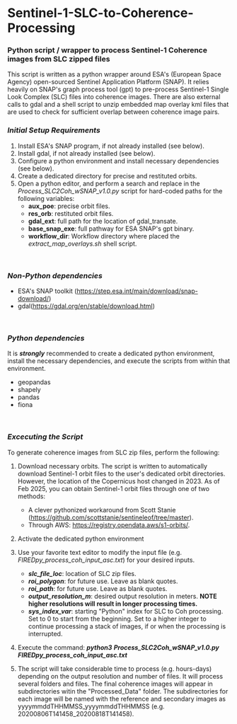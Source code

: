 # Sentinel-1-SLC-to-Coherence-Processing

### Python script / wrapper to process Sentinel-1 Coherence images from SLC zipped files
This script is written as a python wrapper around ESA's (European Space Agency) open-sourced Sentinel Application Platform (SNAP). It relies heavily on SNAP's graph process tool (gpt) to pre-process Sentinel-1 Single Look Complex (SLC) files into coherence images. There are also external calls to gdal and a shell script to unzip embedded map overlay kml files that are used to check for sufficient overlap between coherence image pairs.

### _Initial Setup Requirements_
1) Install ESA's SNAP program, if not already installed (see below).
2) Install gdal, if not already installed (see below).
3) Configure a python environment and install necessary dependencies (see below).
4) Create a dedicated directory for precise and restituted orbits. 
5) Open a python editor, and perform a search and replace in the _Process_SLC2Coh_wSNAP_v1.0.py_ script for hard-coded paths for the following variables: 
    - **aux_poe**: precise orbit files.
    - **res_orb**: restituted orbit files.
    - **gdal_ext**: full path for the location of gdal_transate.
    - **base_snap_exe**: full pathway for ESA SNAP's gpt binary.
    - **workflow_dir**: Workflow directory where placed the _extract_map_overlays.sh_ shell script. 
<br/>

### _Non-Python dependencies_
- ESA's SNAP toolkit (https://step.esa.int/main/download/snap-download/)
- gdal(https://gdal.org/en/stable/download.html)
<br/>

### _Python dependencies_
It is **_strongly_** recommended to create a dedicated python environment, install the necessary dependencies, and execute the scripts from within that environment.  

- geopandas
- shapely
- pandas
- fiona
<br/>
 
### _Excecuting the Script_
To generate coherence images from SLC zip files, perform the following:

1) Download necessary orbits. The script is written to automatically download Sentinel-1 orbit files to the user's dedicated orbit directories. However, the location of the Copernicus host changed in 2023. As of Feb 2025, you can obtain Sentinel-1 orbit files through one of two methods:
    - A clever pythonized workaround from Scott Stanie (https://github.com/scottstanie/sentineleof/tree/master).
    - Through AWS: https://registry.opendata.aws/s1-orbits/.
   
2) Activate the dedicated python environment

3) Use your favorite text editor to modify the input file (e.g. _FIREDpy_process_coh_input_asc.txt_) for your desired inputs. 
    - **_slc_file_loc_**: location of SLC zip files.
    - **_roi_polygon_**: for future use. Leave as blank quotes. 
    - **_roi_path_**: for future use. Leave as blank quotes. 
    - **_output_resolution_m_**: desired output resolution in meters. **NOTE higher resolutions will result in longer processing times.**
    - **_sys_index_var_**: starting "Python" index for SLC to Coh processing.  Set to 0 to start from the beginning. Set to a higher integer to continue processing a stack of images, if or when the processing is interrupted. 

4) Execute the command: **_python3_** **_Process_SLC2Coh_wSNAP_v1.0.py_** **_FIREDpy_process_coh_input_asc.txt_**

5) The script will take considerable time to process (e.g. hours-days) depending on the output resolution and number of files. It will process several folders and files. The final coherence images will appear in subdirectories witin the "Processed_Data" folder.  The subdirectories for each image will be named with the reference and secondary images as yyyymmddTHHMMSS_yyyymmddTHHMMSS (e.g. 20200806T141458_20200818T141458). 
       
